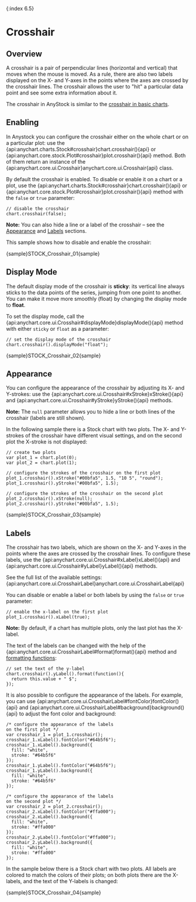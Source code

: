 {:index 6.5}

# Crosshair

## Overview

A crosshair is a pair of perpendicular lines (horizontal and vertical) that moves when the mouse is moved. As a rule, there are also two labels displayed on the X- and Y-axes in the points where the axes are crossed by the crosshair lines. The crosshair allows the user to "hit" a particular data point and see some extra information about it.

The crosshair in AnyStock is similar to the [crosshair in basic charts](../Axes_and_Grids/Crosshair#labels).

## Enabling

In Anystock you can configure the crosshair either on the whole chart or on a particular plot: use the {api:anychart.charts.Stock#crosshair}chart.crosshair(){api} or {api:anychart.core.stock.Plot#crosshair}plot.crosshair(){api} method. Both of them return an instance of the {api:anychart.core.ui.Crosshair}anychart.core.ui.Crosshair{api} class.

By default the crosshair is enabled. To disable or enable it on a chart or a plot, use the {api:anychart.charts.Stock#crosshair}chart.crosshair(){api} or {api:anychart.core.stock.Plot#crosshair}plot.crosshair(){api} method with the `false` or `true` parameter:

```
// disable the crosshair
chart.crosshair(false);
```

**Note:** You can also hide a line or a label of the crosshair – see the [Appearance](#appearance) and [Labels](#labels) sections.

This sample shows how to disable and enable the crosshair:

{sample}STOCK\_Crosshair\_01{sample}

## Display Mode

The default display mode of the crosshair is **sticky**: its vertical line always sticks to the data points of the series, jumping from one point to another. You can make it move more smoothly (float) by changing the display mode to **float**.

To set the display mode, call the {api:anychart.core.ui.Crosshair#displayMode}displayMode(){api} method with either `sticky` or `float` as a parameter:

```
// set the display mode of the crosshair
chart.crosshair().displayMode("float");
```

{sample}STOCK\_Crosshair\_02{sample}

## Appearance

You can configure the appearance of the crosshair by adjusting its X- and Y-strokes: use the {api:anychart.core.ui.Crosshair#xStroke}xStroke(){api} and {api:anychart.core.ui.Crosshair#yStroke}yStroke(){api} methods.

**Note:** The `null` parameter allows you to hide a line or both lines of the crosshair (labels are still shown).

In the following sample there is a Stock chart with two plots. The X- and Y-strokes of the crosshair have different visual settings, and on the second plot the X-stroke is not displayed:

```
// create two plots
var plot_1 = chart.plot(0);
var plot_2 = chart.plot(1);

// configure the strokes of the crosshair on the first plot
plot_1.crosshair().xStroke("#00bfa5", 1.5, "10 5", "round");
plot_1.crosshair().yStroke("#00bfa5", 1.5);

// configure the strokes of the crosshair on the second plot
plot_2.crosshair().xStroke(null);
plot_2.crosshair().yStroke("#00bfa5", 1.5);
```

{sample}STOCK\_Crosshair\_03{sample}

## Labels

The crosshair has two labels, which are shown on the X- and Y-axes in the points where the axes are crossed by the crosshair lines. To configure these labels, use the {api:anychart.core.ui.Crosshair#xLabel}xLabel(){api} and {api:anychart.core.ui.Crosshair#yLabel}yLabel(){api} methods.

See the full list of the available settings: {api:anychart.core.ui.CrosshairLabel}anychart.core.ui.CrosshairLabel{api}

You can disable or enable a label or both labels by using the `false` or `true` parameter:

```
// enable the x-label on the first plot
plot_1.crosshair().xLabel(true);
```

**Note:** By default, if a chart has multiple plots, only the last plot has the X-label.

The text of the labels can be changed with the help of the {api:anychart.core.ui.CrosshairLabel#format}format(){api} method and [formatting functions](../Common_Settings/Text_Formatters#formatting_functions):

```
// set the text of the y-label
chart.crosshair().yLabel().format(function(){
  return this.value + " $";
});
```

It is also possible to configure the appearance of the labels. For example, you can use {api:anychart.core.ui.CrosshairLabel#fontColor}fontColor(){api} and {api:anychart.core.ui.CrosshairLabel#background}background(){api} to adjust the font color and background:

```
/* configure the appearance of the labels
on the first plot */
var crosshair_1 = plot_1.crosshair();
crosshair_1.xLabel().fontColor("#64b5f6");
crosshair_1.xLabel().background({
  fill: "white",
  stroke: "#64b5f6"
});
crosshair_1.yLabel().fontColor("#64b5f6");
crosshair_1.yLabel().background({
  fill: "white",
  stroke: "#64b5f6"
});

/* configure the appearance of the labels
on the second plot */
var crosshair_2 = plot_2.crosshair();
crosshair_2.xLabel().fontColor("#ffa000");
crosshair_2.xLabel().background({
  fill: "white",
  stroke: "#ffa000"
});
crosshair_2.yLabel().fontColor("#ffa000");
crosshair_2.yLabel().background({
  fill: "white",
  stroke: "#ffa000"
});
```

In the sample below there is a Stock chart with two plots. All labels are colored to match the colors of their plots; on both plots there are the X-labels, and the text of the Y-labels is changed:

{sample}STOCK\_Crosshair\_04{sample}
